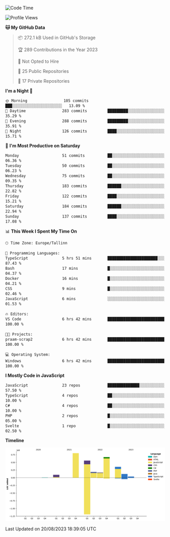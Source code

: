 <!--START_SECTION:waka-->
![Code Time](http://img.shields.io/badge/Code%20Time-374%20hrs%2013%20mins-blue)

![Profile Views](http://img.shields.io/badge/Profile%20Views-0-blue)

**🐱 My GitHub Data** 

> 📦 272.1 kB Used in GitHub's Storage 
 > 
> 🏆 289 Contributions in the Year 2023
 > 
> 🚫 Not Opted to Hire
 > 
> 📜 25 Public Repositories 
 > 
> 🔑 17 Private Repositories 
 > 
**I'm a Night 🦉** 

```text
🌞 Morning                105 commits         ███░░░░░░░░░░░░░░░░░░░░░░   13.09 % 
🌆 Daytime                283 commits         █████████░░░░░░░░░░░░░░░░   35.29 % 
🌃 Evening                288 commits         █████████░░░░░░░░░░░░░░░░   35.91 % 
🌙 Night                  126 commits         ████░░░░░░░░░░░░░░░░░░░░░   15.71 % 
```
📅 **I'm Most Productive on Saturday** 

```text
Monday                   51 commits          ██░░░░░░░░░░░░░░░░░░░░░░░   06.36 % 
Tuesday                  50 commits          ██░░░░░░░░░░░░░░░░░░░░░░░   06.23 % 
Wednesday                75 commits          ██░░░░░░░░░░░░░░░░░░░░░░░   09.35 % 
Thursday                 183 commits         ██████░░░░░░░░░░░░░░░░░░░   22.82 % 
Friday                   122 commits         ████░░░░░░░░░░░░░░░░░░░░░   15.21 % 
Saturday                 184 commits         ██████░░░░░░░░░░░░░░░░░░░   22.94 % 
Sunday                   137 commits         ████░░░░░░░░░░░░░░░░░░░░░   17.08 % 
```


📊 **This Week I Spent My Time On** 

```text
🕑︎ Time Zone: Europe/Tallinn

💬 Programming Languages: 
TypeScript               5 hrs 51 mins       ██████████████████████░░░   87.43 % 
Bash                     17 mins             █░░░░░░░░░░░░░░░░░░░░░░░░   04.37 % 
Docker                   16 mins             █░░░░░░░░░░░░░░░░░░░░░░░░   04.21 % 
CSS                      9 mins              █░░░░░░░░░░░░░░░░░░░░░░░░   02.46 % 
JavaScript               6 mins              ░░░░░░░░░░░░░░░░░░░░░░░░░   01.53 % 

🔥 Editors: 
VS Code                  6 hrs 42 mins       █████████████████████████   100.00 % 

🐱‍💻 Projects: 
praam-scrap2             6 hrs 42 mins       █████████████████████████   100.00 % 

💻 Operating System: 
Windows                  6 hrs 42 mins       █████████████████████████   100.00 % 
```

**I Mostly Code in JavaScript** 

```text
JavaScript               23 repos            ██████████████░░░░░░░░░░░   57.50 % 
TypeScript               4 repos             ██░░░░░░░░░░░░░░░░░░░░░░░   10.00 % 
C#                       4 repos             ██░░░░░░░░░░░░░░░░░░░░░░░   10.00 % 
PHP                      2 repos             █░░░░░░░░░░░░░░░░░░░░░░░░   05.00 % 
Svelte                   1 repo              █░░░░░░░░░░░░░░░░░░░░░░░░   02.50 % 
```



**Timeline**

![Lines of Code chart](https://raw.githubusercontent.com/Piilu/Piilu/main/assets/bar_graph.png)


 Last Updated on 20/08/2023 18:39:05 UTC
<!--END_SECTION:waka-->